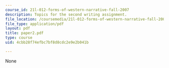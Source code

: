 ```yaml
---
course_id: 21l-012-forms-of-western-narrative-fall-2007
description: Topics for the second writing assignment.
file_location: /coursemedia/21l-012-forms-of-western-narrative-fall-2007/4cbb28f74efbc7bf8d8cdc2e9e2b041b_paper2.pdf
file_type: application/pdf
layout: pdf
title: paper2.pdf
type: course
uid: 4cbb28f74efbc7bf8d8cdc2e9e2b041b

---
```

None